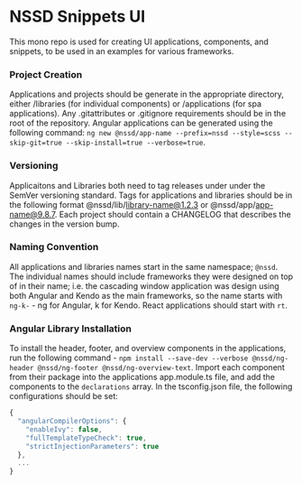 # NSSD Snippets UI #
This mono repo is used for creating UI applications, components, and snippets, to be used in an examples for various frameworks.

### Project Creation ###
Applications and projects should be generate in the appropriate directory, either /libraries (for individual components) or /applications (for spa applications). Any .gitattributes or .gitignore requirements should be in the root of the repository. Angular applications can be generated using the following command: ```ng new @nssd/app-name --prefix=nssd --style=scss --skip-git=true --skip-install=true --verbose=true```.

### Versioning ###
Applicaitons and Libraries both need to tag releases under under the SemVer versioning standard. Tags for applications and libraries should be in the following format @nssd/lib/library-name@1.2.3 or @nssd/app/app-name@9.8.7. Each project should contain a CHANGELOG that describes the changes in the version bump.

### Naming Convention ##
All applications and libraries names start in the same namespace; ```@nssd```. The individual names should include frameworks they were designed on top of in their name; i.e. the cascading window application was design using both Angular and Kendo as the main frameworks, so the name starts with ```ng-k-``` - ng for Angular, k for Kendo. React applications should start with ```rt```.

### Angular Library Installation ###
To install the header, footer, and overview components in the applications, run the following command - ```npm install --save-dev --verbose @nssd/ng-header @nssd/ng-footer @nssd/ng-overview-text```. Import each component from their package into the applications app.module.ts file, and add the components to the ```declarations``` array. In the tsconfig.json file, the following configurations should be set:
```js
{
  "angularCompilerOptions": {
    "enableIvy": false,
    "fullTemplateTypeCheck": true,
    "strictInjectionParameters": true
  },
  ...
}
```
